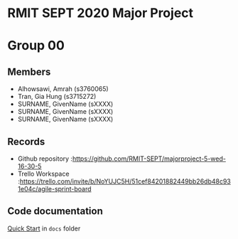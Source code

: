 # RMIT SEPT 2020 Major Project

# Group 00

## Members
* Alhowsawi, Amrah (s3760065)
* Tran, Gia Hung (s3715272)
* SURNAME, GivenName (sXXXX)
* SURNAME, GivenName (sXXXX)
* SURNAME, GivenName (sXXXX)

## Records

* Github repository :https://github.com/RMIT-SEPT/majorproject-5-wed-16-30-5
* Trello Workspace :https://trello.com/invite/b/NoYUJC5H/51cef84201882449bb26db48c931e04c/agile-sprint-board

## Code documentation

[Quick Start](/docs/README.md) in `docs` folder
